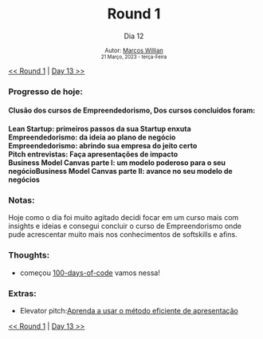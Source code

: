 <div align="center">
  <h1>Round 1</h1>
  <p>Dia 12</p>

  <sub>
    Autor: <a href="https://github.com/marcosmwx" target="_blank">Marcos Willian</a>
    <br>
    <small>21 Março, 2023 - terça-Feira</small>
  </sub>
</div>

[<< Round 1](./README.MD) | [Day 13 >>](dia013.md)

### Progresso de hoje:

<h4>Clusão dos cursos de Empreendedorismo, Dos cursos concluidos foram:<h4>
Lean Startup: primeiros passos da sua Startup enxuta<br>
Empreendedorismo: da ideia ao plano de negócio<br>
Empreendedorismo: abrindo sua empresa do jeito certo<br>
Pitch entrevistas: Faça apresentações de impacto<br>
Business Model Canvas parte I: um modelo poderoso para o seu negócioBusiness Model Canvas parte II: avance no seu modelo de negócios<br>
  
### Notas:

Hoje como o dia foi muito agitado decidi focar em um curso mais com insights e ideias e consegui concluir o curso de Empreendorismo onde pude acrescentar muito mais nos conhecimentos de softskills e afins.

### Thoughts:

- começou [100-days-of-code](https://github.com/marcosmwx/100DaysOfCode) vamos nessa!

### Extras:

- Elevator pitch:[Aprenda a usar o método eficiente de apresentação](https://www.alura.com.br/artigos/pitch-elevator-exemplos)

[<< Round 1](./README.MD) | [Day 13 >>](dia013.md)
